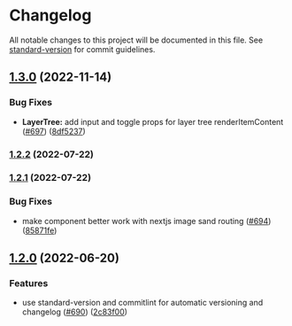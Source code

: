# Changelog

All notable changes to this project will be documented in this file. See [standard-version](https://github.com/conventional-changelog/standard-version) for commit guidelines.

## [1.3.0](https://github.com/geops/react-spatial/compare/v1.3.0-beta.1...v1.3.0) (2022-11-14)


### Bug Fixes

* **LayerTree:** add input and toggle props for layer tree renderItemContent ([#697](https://github.com/geops/react-spatial/issues/697)) ([8df5237](https://github.com/geops/react-spatial/commit/8df5237482373dc9c9de1ab9cfecefaf3472dcba))

### [1.2.2](https://github.com/geops/react-spatial/compare/v1.2.1...v1.2.2) (2022-07-22)

### [1.2.1](https://github.com/geops/react-spatial/compare/v1.2.0...v1.2.1) (2022-07-22)


### Bug Fixes

* make component better work with nextjs image sand routing ([#694](https://github.com/geops/react-spatial/issues/694)) ([85871fe](https://github.com/geops/react-spatial/commit/85871fe2201ecad0de76442bc9d77815bfe6db27))

## [1.2.0](https://github.com/geops/react-spatial/compare/v1.0.35...v1.2.0) (2022-06-20)


### Features

* use standard-version and commitlint for automatic versioning and changelog ([#690](https://github.com/geops/react-spatial/issues/690)) ([2c83f00](https://github.com/geops/react-spatial/commit/2c83f00c05f5b76b3f7e38978fb022d7cebfbcfc))
